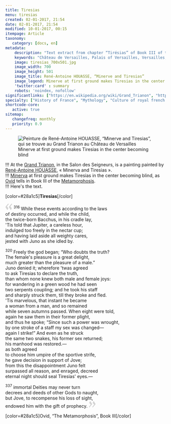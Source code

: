 ```yaml
---
title: Tiresias
menu: tiresias
created: 02-01-2017, 21:54
date: 02-01-2017, 21:54
modified: 10-01-2017, 00:15
itempage: Article
taxonomy:
   category: [docs, en]
metadata:
    description: "Text extract from chapter “Tirésias” of Book III of the « Metamorphosis » of Ovid from which has inspired the painter René-Antoine HOUASSE for the making of his painting “Minerva and Tiresias”"
    keywords: "Château de Versailles, Palais of Versailles, Versailles, Louis the 14th, Louis 14, Louis XIV, Ovid, The Metamorphosis, The Grand Trianon, Grand Trianon, Trianon, Tiresias, Minerva, Minerva and Tiresias, Minerve et Tiresias, René-Antoine HOUASSE"
    image: tiresias_700x501.jpg
    image_width: 700
    image_height: 501
    image_title: René-Antoine HOUASSE, “Minerve and Tiresias”
    image_legend: Minerve at first ground makes Tiresias in the center becoming blind
    'twitter:card' : summary
    robots: 'noindex, nofollow'
significantlinks: ["https://en.wikipedia.org/wiki/Grand_Trianon", "https://en.wikipedia.org/wiki/Ren%C3%A9-Antoine_Houasse", "https://en.wikipedia.org/wiki/Minerva", "https://en.wikipedia.org/wiki/Tiresias", "https://en.wikipedia.org/wiki/Ovid", "https://en.wikipedia.org/wiki/Metamorphoses"]
specialty: ["History of France", "Mythology", "Culture of royal french court", "Litterature of the Roman Empire", "Roman Imperial Litterature", "French Painting of the Seventeenth century", "French Painting of the 17th century", "French Painting of the XVIIth century", "French Court Painting", "Louis XIV", "Louis 14th", "Louis the 14th", "Palace of Versailles", "Grand Trianon", "René-Antoine HOUASSE", "Tiresias", "Minerva", "Minerve et Tiresias"]
shortcode-core:
   active: true
sitemap:
   changefreq: monthly
   priority: 0.9
---
```

<figure><picture>
<source
sizes="(max-width: 767px) 98vw, (min-width: 959px) 50vw, 86vw"
srcset="
/user/sites/docs/pages/01.home/02.versailles/03.trianon/02.tiresias/tiresias-280.webp 280w,
/user/sites/docs/pages/01.home/02.versailles/03.trianon/02.tiresias/tiresias-380.webp 380w,
/user/sites/docs/pages/01.home/02.versailles/03.trianon/02.tiresias/tiresias-480.webp 480w,
/user/sites/docs/pages/01.home/02.versailles/03.trianon/02.tiresias/tiresias-640.webp 640w,
/user/sites/docs/pages/01.home/02.versailles/03.trianon/02.tiresias/tiresias_700x501.webp 700w"
type="image/webp">
<img
sizes="(max-width: 767px) 98vw, (min-width: 959px) 50vw, 86vw"
src="/user/sites/docs/pages/01.home/02.versailles/03.trianon/02.tiresias/tiresias_700x501.jpg" title="Peinture de René-Antoine HOUASSE, “Minerve and Tiresias”, qui se trouve au Grand Trianon au Château de Versailles" alt="Peinture de René-Antoine HOUASSE, “Minerve and Tiresias”, qui se trouve au Grand Trianon au Château de Versailles" class="class-diane-img"
srcset="
/user/sites/docs/pages/01.home/02.versailles/03.trianon/02.tiresias/tiresias-280.jpg 280w,
/user/sites/docs/pages/01.home/02.versailles/03.trianon/02.tiresias/tiresias-380.jpg 380w,
/user/sites/docs/pages/01.home/02.versailles/03.trianon/02.tiresias/tiresias-480.jpg 480w,
/user/sites/docs/pages/01.home/02.versailles/03.trianon/02.tiresias/tiresias-640.jpg 640w,
/user/sites/docs/pages/01.home/02.versailles/03.trianon/02.tiresias/tiresias_700x501.jpg 700w">
</picture><figcaption>Minerve at first ground makes Tiresias in the center becoming blind</figcaption></figure>

!!! At the [Grand Trianon][1], in the Salon des Seigneurs, is a painting painted by [René-Antoine HOUASSE][2], « Minerva and Tiresias ».  
!!! [Minerva][3] at first ground makes Tiresias in the center becoming blind, as [Ovid][4] tells in Book III of the [Metamorphosis][5].  
!!! Here's the text.  

[color=#28a1c5]**Tiresias**[/color]  

<span><svg xmlns="http://www.w3.org/2000/svg" version="1" width="22px" height="22px" viewBox="0 0 78 78" fill="lightgrey" opacity="1"><path d="M76.5 9.0009L57.0898 32.605c-.88226 1.10283-.88226 1.54397-.88226 1.76454 0 1.10286 1.76455 3.30857 2.8674 4.632l13.0167 14.99877L61.50123 74.9545 50.4727 59.51456c-2.87047-3.97028-10.80793-15.88413-10.80793-19.19267 0-1.76458.6617-2.4263 6.6171-9.7051C60.8395 12.74754 63.04522 10.98297 70.98575 3.0455L76.5 9.00092zm-38.16172 0L18.9281 32.605c-.88228 1.10283-.88228 1.54397-.88228 1.76454 0 1.10286 1.76457 3.30857 2.86742 4.632L33.92688 54.0003 23.3395 74.9545 12.30793 59.51456C9.44053 55.54428 1.5 43.63043 1.5 40.3219c0-1.76458.6617-2.4263 6.6171-9.7051C22.67475 12.74754 24.88043 10.98297 32.82097 3.0455l5.51732 5.9554z"/></svg></span> 
<sup>316</sup>
While these events according to the laws  
of destiny occurred, and while the child,  
the twice-born Bacchus, in his cradle lay,  
'Tis told that Jupiter, a careless hour,  
indulged too freely in the nectar cup;  
and having laid aside all weighty cares,  
jested with Juno as she idled by.  

<sup>320</sup>
Freely the god began; “Who doubts the truth?  
The female's pleasure is a great delight,  
much greater than the pleasure of a male.”  
Juno denied it; wherefore 'twas agreed  
to ask Tiresias to declare the truth,  
than whom none knew both male and female joys:  
for wandering in a green wood he had seen  
two serpents coupling; and he took his staff  
and sharply struck them, till they broke and fled.  
'Tis marvelous, that instant he became  
a woman from a man, and so remained  
while seven autumns passed. When eight were told,  
again he saw them in their former plight,  
and thus he spoke; “Since such a power was wrought,  
by one stroke of a staff my sex was changed—  
again I strike!” And even as he struck  
the same two snakes, his former sex returned;  
his manhood was restored.—  
as both agreed  
to choose him umpire of the sportive strife,  
he gave decision in support of Jove;  
from this the disappointment Juno felt  
surpassed all reason, and enraged, decreed  
eternal night should seal Tiresias' eyes.—  

<sup>337</sup>
immortal Deities may never turn  
decrees and deeds of other Gods to naught,  
but Jove, to recompense his loss of sight,  
endowed him with the gift of prophecy.
 <span><svg xmlns="http://www.w3.org/2000/svg" version="1" width="22px" height="22px" viewBox="0 0 78 78" fill="lightgrey" opacity="1"><path d="M1.5 68.9991L20.9102 45.395c.88226-1.10283.88226-1.54397.88226-1.76454 0-1.10286-1.76455-3.30857-2.8674-4.632L5.90836 23.9997 16.49877 3.0455 27.5273 18.48544c2.87047 3.97028 10.80793 15.88413 10.80793 19.19267 0 1.76458-.6617 2.4263-6.6171 9.7051C17.1605 65.25246 14.95478 67.01703 7.01425 74.9545L1.5 68.99908zm38.16172 0L59.0719 45.395c.88228-1.10283.88228-1.54397.88228-1.76454 0-1.10286-1.76457-3.30857-2.86742-4.632L44.07312 23.9997 54.6605 3.0455l11.03157 15.43992C68.55947 22.45572 76.5 34.36957 76.5 37.6781c0 1.76458-.6617 2.4263-6.6171 9.7051C55.32526 65.25246 53.11957 67.01703 45.17904 74.9545l-5.51732-5.9554z"/></svg></span>

[color=#28a1c5]Ovid, “The Metamorphosis”, Book III[/color]  

[1]: https://en.wikipedia.org/wiki/Grand_Trianon "https://en.wikipedia.org/wiki/Grand_Trianon"
[2]: https://en.wikipedia.org/wiki/Ren%C3%A9-Antoine_Houasse "https://en.wikipedia.org/wiki/René-Antoine_Houasse"
[3]: https://en.wikipedia.org/wiki/Minerva "https://en.wikipedia.org/wiki/Minerva"
[4]: https://en.wikipedia.org/wiki/Ovid "https://en.wikipedia.org/wiki/Ovid"
[5]: https://en.wikipedia.org/wiki/Metamorphoses "https://en.wikipedia.org/wiki/Metamorphoses"